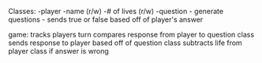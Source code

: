 Classes:
  -player
    -name (r/w)
    -# of lives (r/w)
  -question
    - generate questions
    - sends true or false based off of player's answer

game:
tracks players turn
compares response from player to question class
sends response to player based off of question class
subtracts life from player class if answer is wrong
